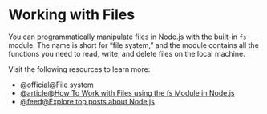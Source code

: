 # Working with Files

You can programmatically manipulate files in Node.js with the built-in `fs` module. The name is short for “file system,” and the module contains all the functions you need to read, write, and delete files on the local machine.

Visit the following resources to learn more:

- [@official@File system](https://nodejs.org/docs/latest/api/fs.html)
- [@article@How To Work with Files using the fs Module in Node.js](https://www.digitalocean.com/community/tutorials/how-to-work-with-files-using-the-fs-module-in-node-js)
- [@feed@Explore top posts about Node.js](https://app.daily.dev/tags/nodejs?ref=roadmapsh)
